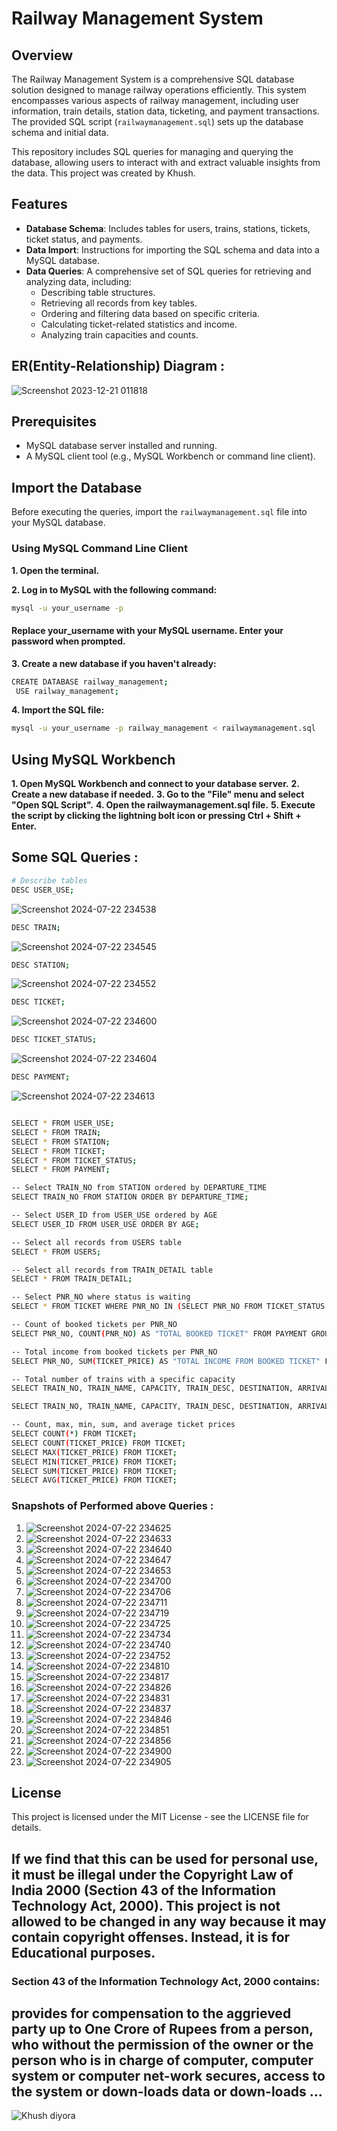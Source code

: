 # Railway Management System

## Overview

The Railway Management System is a comprehensive SQL database solution designed to manage railway operations efficiently. This system encompasses various aspects of railway management, including user information, train details, station data, ticketing, and payment transactions. The provided SQL script (`railwaymanagement.sql`) sets up the database schema and initial data. 

This repository includes SQL queries for managing and querying the database, allowing users to interact with and extract valuable insights from the data. This project was created by Khush.

## Features

- **Database Schema**: Includes tables for users, trains, stations, tickets, ticket status, and payments.
- **Data Import**: Instructions for importing the SQL schema and data into a MySQL database.
- **Data Queries**: A comprehensive set of SQL queries for retrieving and analyzing data, including:
  - Describing table structures.
  - Retrieving all records from key tables.
  - Ordering and filtering data based on specific criteria.
  - Calculating ticket-related statistics and income.
  - Analyzing train capacities and counts.

## ER(Entity-Relationship) Diagram : 

![Screenshot 2023-12-21 011818](https://github.com/user-attachments/assets/c086c9b3-a42d-4c46-93e2-5cbd648a7b82)


## Prerequisites

- MySQL database server installed and running.
- A MySQL client tool (e.g., MySQL Workbench or command line client).

## Import the Database

Before executing the queries, import the `railwaymanagement.sql` file into your MySQL database.

### Using MySQL Command Line Client


**1. Open the terminal.**

**2. Log in to MySQL with the following command:**
   ```bash
   mysql -u your_username -p
   ```
#### Replace your_username with your MySQL username. Enter your password when prompted.

**3. Create a new database if you haven't already:**
   ```bash
   CREATE DATABASE railway_management;
    USE railway_management;
   ```

**4. Import the SQL file:**
  ```bash
mysql -u your_username -p railway_management < railwaymanagement.sql
```

## Using MySQL Workbench

**1. Open MySQL Workbench and connect to your database server.**
**2. Create a new database if needed.**
**3. Go to the "File" menu and select "Open SQL Script".**
**4. Open the railwaymanagement.sql file.**
**5. Execute the script by clicking the lightning bolt icon or pressing Ctrl + Shift + Enter.**


## Some SQL Queries :

```bash
# Describe tables
DESC USER_USE;
```
![Screenshot 2024-07-22 234538](https://github.com/user-attachments/assets/edb60076-1341-4cb5-801d-b6b880ac3c94)

```bash
DESC TRAIN;
```
![Screenshot 2024-07-22 234545](https://github.com/user-attachments/assets/cd31bba3-847a-4e0f-8a88-9441369999ad)

```bash
DESC STATION;
```
![Screenshot 2024-07-22 234552](https://github.com/user-attachments/assets/a647b2d3-8048-4f52-a69b-4757dee04be9)


```bash
DESC TICKET;
```
![Screenshot 2024-07-22 234600](https://github.com/user-attachments/assets/ec0c6f73-019c-44cf-ae63-09604e17d2e7)


```bash
DESC TICKET_STATUS;
```
![Screenshot 2024-07-22 234604](https://github.com/user-attachments/assets/68a80e99-2085-4d55-992c-d2c78333312e)


```bash
DESC PAYMENT;
```
![Screenshot 2024-07-22 234613](https://github.com/user-attachments/assets/9b820dbf-0260-46df-a01a-54f606402212)


```bash

SELECT * FROM USER_USE;
SELECT * FROM TRAIN;
SELECT * FROM STATION;
SELECT * FROM TICKET;
SELECT * FROM TICKET_STATUS;
SELECT * FROM PAYMENT;
```

```bash
-- Select TRAIN_NO from STATION ordered by DEPARTURE_TIME
SELECT TRAIN_NO FROM STATION ORDER BY DEPARTURE_TIME;

-- Select USER_ID from USER_USE ordered by AGE
SELECT USER_ID FROM USER_USE ORDER BY AGE;

-- Select all records from USERS table
SELECT * FROM USERS;

-- Select all records from TRAIN_DETAIL table
SELECT * FROM TRAIN_DETAIL;
```

```bash
-- Select PNR_NO where status is waiting
SELECT * FROM TICKET WHERE PNR_NO IN (SELECT PNR_NO FROM TICKET_STATUS WHERE WAITING = 'Y');
```

```bash
-- Count of booked tickets per PNR_NO
SELECT PNR_NO, COUNT(PNR_NO) AS "TOTAL BOOKED TICKET" FROM PAYMENT GROUP BY PNR_NO;
```

```bash
-- Total income from booked tickets per PNR_NO
SELECT PNR_NO, SUM(TICKET_PRICE) AS "TOTAL INCOME FROM BOOKED TICKET" FROM TICKET GROUP BY PNR_NO;
```

```bash
-- Total number of trains with a specific capacity
SELECT TRAIN_NO, TRAIN_NAME, CAPACITY, TRAIN_DESC, DESTINATION, ARRIVAL_TIME, COUNT(TRAIN_NO) AS "TOTAL TRAIN" FROM TRAIN GROUP BY TRAIN_NO, TRAIN_NAME, CAPACITY, TRAIN_DESC, DESTINATION, ARRIVAL_TIME HAVING CAPACITY='1008';
```

```bash
SELECT TRAIN_NO, TRAIN_NAME, CAPACITY, TRAIN_DESC, DESTINATION, ARRIVAL_TIME, COUNT(TRAIN_NO) AS "TOTAL TRAIN" FROM TRAIN GROUP BY TRAIN_NO, TRAIN_NAME, CAPACITY, TRAIN_DESC, DESTINATION, ARRIVAL_TIME HAVING CAPACITY='1408';
```

```bash
-- Count, max, min, sum, and average ticket prices
SELECT COUNT(*) FROM TICKET;
SELECT COUNT(TICKET_PRICE) FROM TICKET;
SELECT MAX(TICKET_PRICE) FROM TICKET;
SELECT MIN(TICKET_PRICE) FROM TICKET;
SELECT SUM(TICKET_PRICE) FROM TICKET;
SELECT AVG(TICKET_PRICE) FROM TICKET;
```


### Snapshots of Performed above Queries :

1. ![Screenshot 2024-07-22 234625](https://github.com/user-attachments/assets/f40b942b-0256-4177-88d3-366f3245f007)
2. ![Screenshot 2024-07-22 234633](https://github.com/user-attachments/assets/29201350-34aa-43de-b91c-9024cab4e149)
3. ![Screenshot 2024-07-22 234640](https://github.com/user-attachments/assets/73258d23-9fac-4f16-adbf-a0661e46edf8)
4. ![Screenshot 2024-07-22 234647](https://github.com/user-attachments/assets/fbae15a1-34db-4eaa-860f-35968ae56f99)
5. ![Screenshot 2024-07-22 234653](https://github.com/user-attachments/assets/6ce17a1b-ca9a-4ef0-bd91-bb73ccb98307)
6. ![Screenshot 2024-07-22 234700](https://github.com/user-attachments/assets/6cc4d523-f233-46e4-a4d1-6713a148e406)
7. ![Screenshot 2024-07-22 234706](https://github.com/user-attachments/assets/e526b99c-9ed7-4b23-a526-f4f01f655a5a)
8. ![Screenshot 2024-07-22 234711](https://github.com/user-attachments/assets/907ea421-a552-4fef-814b-fee8c65e0b4d)
9. ![Screenshot 2024-07-22 234719](https://github.com/user-attachments/assets/1e6e1b56-929e-4ae7-906a-cd791f3f6dce)
10. ![Screenshot 2024-07-22 234725](https://github.com/user-attachments/assets/8a5e55f7-714c-4755-9a28-7fae95bfb2f9)
11. ![Screenshot 2024-07-22 234734](https://github.com/user-attachments/assets/17294156-0c8d-4911-bb8e-6be11c9ee929)
12. ![Screenshot 2024-07-22 234740](https://github.com/user-attachments/assets/f6f0471c-6309-47eb-a2bb-fab1a7b7b78a)
13. ![Screenshot 2024-07-22 234752](https://github.com/user-attachments/assets/859bdddc-faa7-4d21-a53e-fc11c991d143)
14. ![Screenshot 2024-07-22 234810](https://github.com/user-attachments/assets/eecfed11-510c-4b3f-9aa0-cd326b66b840)
15. ![Screenshot 2024-07-22 234817](https://github.com/user-attachments/assets/23224bcc-7c69-4c3d-a1a7-88a7fd68c9b7)
16. ![Screenshot 2024-07-22 234826](https://github.com/user-attachments/assets/f178067d-f5fe-4809-a59f-6c2007c4d5b9)
17. ![Screenshot 2024-07-22 234831](https://github.com/user-attachments/assets/d3b81d8c-5ecf-49d3-9eb9-ced1295cd033)
18. ![Screenshot 2024-07-22 234837](https://github.com/user-attachments/assets/2264f776-00fe-4d0e-bdc3-472cde3ceaee)
19. ![Screenshot 2024-07-22 234846](https://github.com/user-attachments/assets/35f8ab9e-a2dd-42f3-b4ae-456e96827d0e)
20. ![Screenshot 2024-07-22 234851](https://github.com/user-attachments/assets/a5f95f6c-3ea6-4d1e-a9ad-ef820345ddd7)
21. ![Screenshot 2024-07-22 234856](https://github.com/user-attachments/assets/b2b3f823-519a-473d-b95e-5ece9cb503a1)
22. ![Screenshot 2024-07-22 234900](https://github.com/user-attachments/assets/54e7fab3-ddd3-4018-b81c-0fda3735048b)
23. ![Screenshot 2024-07-22 234905](https://github.com/user-attachments/assets/b3b5b85b-2a72-4490-859a-8667edb69d01)



## License

This project is licensed under the MIT License - see the LICENSE file for details.

## If we find that this can be used for personal use, it must be illegal under the Copyright Law of India 2000 (Section 43 of the Information Technology Act, 2000). This project is not allowed to be changed in any way because it may contain copyright offenses. Instead, it is for Educational purposes.

### Section 43 of the Information Technology Act, 2000 contains:

## provides for compensation to the aggrieved party up to One Crore of Rupees from a person, who without the permission of the owner or the person who is in charge of computer, computer system or computer net-work secures, access to the system or down-loads data or down-loads ...

![Khush diyora](https://github.com/user-attachments/assets/2cceda39-3a1a-44ff-aa96-556057017ee9)


